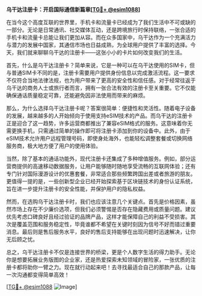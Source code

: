 **乌干达注册卡：开启国际通信新篇章[[TG💪+ @esim1088](https://t.me/s/esim1088)]**

在当今这个高度互联的世界里，手机卡和流量卡已经成为了我们生活中不可或缺的一部分。无论是日常通讯、社交媒体互动，还是跨境旅行时保持联络，一张合适的手机卡和流量卡总能让我们更加从容。而在众多国家中，乌干达作为一个充满活力与潜力的发展中国家，其通信市场也日益成熟，为全球用户提供了丰富的选择。今天，我们就来聊聊乌干达的注册卡——这张小小的卡片如何改变我们的生活。

首先，什么是乌干达注册卡？简单来说，它是一种可以在乌干达使用的SIM卡，但与普通SIM卡不同的是，注册卡需要用户提供身份信息以完成激活流程。这一要求不仅符合当地法律法规，也为用户带来了更高的安全性和信任感。对于经常往返于乌干达的商务人士或旅行者而言，拥有一张合法有效的注册卡至关重要。它不仅能确保通话质量稳定可靠，还能避免因非法使用而带来的麻烦。

那么，为什么选择乌干达注册卡呢？答案很简单：便捷性和灵活性。随着电子设备的发展，越来越多的人开始倾向于使用支持eSIM技术的产品。而乌干达的注册卡正是迎合了这一趋势，许多运营商都推出了兼容eSIM格式的服务。这意味着你无需更换手机，只需通过简单的操作即可将注册卡添加到你的设备中。此外，由于eSIM技术允许用户远程管理号码，即使身处海外，也能轻松调整套餐或切换网络服务商，极大地方便了用户的使用体验。

当然，除了基本的通话功能外，现代注册卡还集成了多种增值服务。例如，部分运营商提供的高速移动数据服务，让用户能够随时随地享受流畅的互联网体验；还有专门针对国际漫游设计的优惠套餐，非常适合那些频繁跨国出差或者旅游的朋友。更值得一提的是，一些创新型企业已经开始探索基于区块链技术的身份认证系统，旨在进一步提升注册卡的安全性能，并保护用户的隐私权益。

然而，在选购乌干达注册卡时，我们也应该注意几个关键点。首先是价格因素，虽然市场上存在不少廉价选项，但我们必须警惕是否存在隐藏费用或质量问题。建议优先考虑口碑良好且经过验证的品牌产品，这样才能保障自己的利益不受损害。其次是覆盖范围和服务稳定性，毕竟谁都不希望在关键时刻因为信号不好而错过重要消息。最后则是售后服务水平，良好的售后支持能够在出现问题时迅速解决，让你无后顾之忧。

总之，乌干达注册卡不仅是连接世界的桥梁，更是个人数字生活的得力助手。无论你是想要拓展业务版图的企业家，还是热爱探索未知领域的冒险家，一张优质的注册卡都将助你一臂之力。现在就行动起来吧！去寻找最适合自己的那款产品，让每一次沟通都变得简单高效！

[[TG💪+ @esim1088](https://t.me/s/esim1088) ![Image](https://i.postimg.cc/4NQfJmqS/Snipaste-2025-05-13-00-14-12.png)]